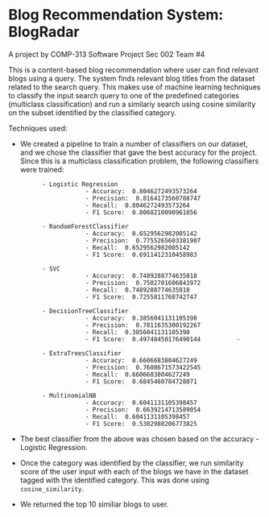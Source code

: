 # Blog Recommendation System: BlogRadar

A project by COMP-313 Software Project Sec 002 Team #4

This is a content-based blog recommendation where user can find relevant blogs using a query. The system finds relevant blog titles from the dataset related to the search query. This makes use of machine learning techniques to classify the input search query to one of the predefined categories (multiclass classification) and run a similariy search using cosine similarity on the subset identified by the classified category.

Techniques used:

- We created a pipeline to train a number of classifiers on our dataset, and we chose the classifier that gave the best accuracy for the project. Since this is a multiclass classification problem, the following classifiers were trained:

            - Logistic Regression
                        - Accuracy:  0.8046272493573264
                        - Precision:  0.8164173560788747
                        - Recall:  0.8046272493573264
                        - F1 Score:  0.8068210090961856
                        
            - RandomForestClassifier
                        - Accuracy:  0.6529562982005142
                        - Precision:  0.7755265603381907
                        - Recall:  0.6529562982005142
                        - F1 Score:  0.6911412310458983

            - SVC
                        - Accuracy:  0.7489288774635818
                        - Precision:  0.7502701606843972
                        - Recall:  0.7489288774635818
                        - F1 Score:  0.7255811760742747
                        
            - DecisionTreeClassifier
                        - Accuracy:  0.3856041131105398
                        - Precision:  0.7811635300192267
                        - Recall:  0.3856041131105398
                        - F1 Score:  0.49748450176490144          - 
            
            - ExtraTreesClassifier
                        - Accuracy:  0.6606683804627249
                        - Precision:  0.7608671573422545
                        - Recall:  0.6606683804627249
                        - F1 Score:  0.6845460784728071

            - MultinomialNB
                        - Accuracy:  0.6041131105398457
                        - Precision:  0.6639214713589054
                        - Recall:  0.6041131105398457
                        - F1 Score:  0.5302988206773825

            
- The best classifier from the above was chosen based on the accuracy - Logistic Regression.
- Once the category was identified by the classifier, we run similarity score of the user input with each of the blogs we have in the dataset tagged with the identified category. This was done using `cosine_similarity`.
- We returned the top 10 similiar blogs to user.
